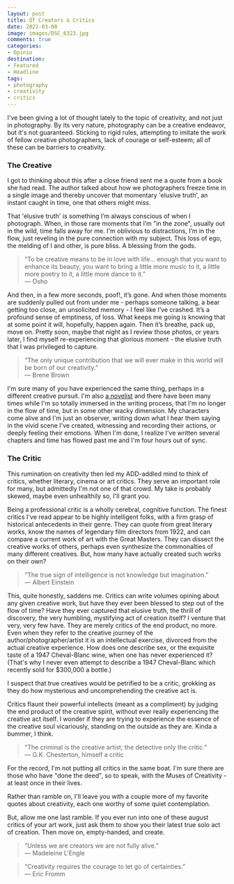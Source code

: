 ```yaml
---
layout: post
title: Of Creators & Critics
date: 2021-03-08
image: images/DSC_6323.jpg
comments: true
categories: 
- Opinio
destination: 
- Featured
- Headline
tags:
- photography
- creativity
- critics
---
```


I've been giving a lot of thought lately to the topic of creativity, and not just in photography. By its very nature, photography can be a creative endeavor, but it's not guaranteed. Sticking to rigid rules, attempting to imitate the work of fellow creative photographers, lack of courage or self-esteem; all of these can be barriers to creativity. 

### The Creative

I got to thinking about this after a close friend sent me a quote from a book she had read. The author talked about how we photographers freeze time in a single image and thereby uncover that momentary 'elusive truth', an instant caught in time, one that others might miss. 

That 'elusive truth' is something I’m always conscious of when I photograph. When, in those rare moments that I’m "in the zone", usually out in the wild, time falls away for me. I'm oblivious to distractions, I’m in the flow, just reveling in the pure connection with my subject. This loss of ego, the melding of I and other, is pure bliss. A blessing from the gods. 

> &ldquo;To be creative means to be in love with life... enough that you want to enhance its beauty, you want to bring a little more music to it, a little more poetry to it, a little more dance to it.&rdquo; <br> &mdash; Osho

And then, in a few more seconds, poof!, it’s gone. And when those moments are suddenly pulled out from under me - perhaps someone talking, a bear getting too close, an unsolicited memory - I feel like I’ve crashed. It’s a profound sense of emptiness, of loss. What keeps me going is knowing that at some point it will, hopefully, happen again. Then it’s breathe, pack up, move on. Pretty soon, maybe that night as I review those photos, or years later, I find myself re-experiencing that glorious moment - the elusive truth that I was privileged to capture. 

> &ldquo;The only unique contribution that we will ever make in this world will be born of our creativity.&rdquo; <br> &mdash; Brene Brown

I'm sure many of you have experienced the same thing, perhaps in a different creative pursuit. I'm also [a novelist](https://www.amazon.com/Lester-Picker/e/B009E6U9R0/ref=sr_tc_2_0?qid=1357444582&sr=1-2-ent) and there have been many times while I'm so totally immersed in the writing process, that I'm no longer in the flow of time, but in some other wacky dimension. My characters come alive and I'm just an observer, writing down what I hear them saying in the vivid scene I've created, witnessing and recording their actions, or deeply feeling their emotions. When I'm done, I realize I've written several chapters and time has flowed past me and I'm four hours out of sync. 

### The Critic

This rumination on creativity then led my ADD-addled mind to think of critics, whether literary, cinema or art critics. They serve an important role for many, but admittedly I'm not one of that crowd. My take is probably skewed, maybe even unhealthily so, I'll grant you. 

Being a professional critic is a wholly cerebral, cognitive function. The finest critics I've read appear to be highly intelligent folks, with a firm grasp of historical antecedents in their genre. They can quote from great literary works, know the names of legendary film directors from 1922, and can compare a current work of art with the Great Masters. They can dissect the creative works of others, perhaps even synthesize the commonalties of many different creatives. But, how many have actually created such works on their own? 

> &ldquo;The true sign of intelligence is not knowledge but imagination.&rdquo; <br> &mdash; Albert Einstein

This, quite honestly, saddens me.  Critics can write volumes opining about any given creative work, but have they ever been blessed to step out of the flow of time? Have they ever captured that elusive truth, the thrill of discovery, the very humbling, mystifying act of creation itself? I venture that very, very few have. They are merely critics of the end product, no more. Even when they refer to the creative journey of the author/photographer/artist it is an intellectual exercise, divorced from the actual creative experience. How does one describe sex, or the exquisite taste of a 1947 Cheval-Blanc wine, when one has never experienced it? (That's why I never even attempt to describe a 1947 Cheval-Blanc which recently sold for $300,000 a bottle.)

I suspect that true creatives would be petrified to be a critic, grokking as they do how mysterious and uncomprehending the creative act is. 

Critics flaunt their powerful intellects (meant as a compliment) by judging the end product of the creative spirit, without ever really experiencing the creative act itself. I wonder if they are trying to experience the essence of the creative soul vicariously, standing on the outside as they are. Kinda a bummer, I think. 

> &ldquo;The criminal is the creative artist; the detective only the critic.&rdquo; <br> &mdash; G.K. Chesterton, himself a critic

For the record, I'm not putting all critics in the same boat. I'm sure there are those who have "done the deed", so to speak, with the Muses of Creativity - at least once in their lives. 

Rather than ramble on, I'll leave you with a couple more of my favorite quotes about creativity, each one worthy of some quiet contemplation. 

But, allow me one last ramble. If you ever run into one of these august critics of your art work, just ask them to show you their latest true solo act of creation. Then move on, empty-handed, and create. 


> &ldquo;Unless we are creators we are not fully alive.&rdquo; <br> &mdash; Madeleine L'Engle <br>

> &ldquo;Creativity requires the courage to let go of certainties.&rdquo; <br> &mdash; Eric Fromm
 

 
 
 
 
